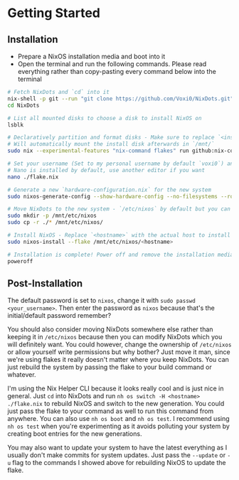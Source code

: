 # Getting Started
## Installation
- Prepare a NixOS installation media and boot into it
- Open the terminal and run the following commands. Please read everything rather than copy-pasting every command below into the terminal
```bash
# Fetch NixDots and `cd` into it
nix-shell -p git --run "git clone https://github.com/Voxi0/NixDots.git"
cd NixDots

# List all mounted disks to choose a disk to install NixOS on
lsblk

# Declaratively partition and format disks - Make sure to replace `<install disk>` with the path to the actual disk to install NixOS on e.g. `/dev/sda`
# Will automatically mount the install disk afterwards in `/mnt/`
sudo nix --experimental-features "nix-command flakes" run github:nix-community/disko -- -m disko --argstr device <install disk> ./disko.nix

# Set your username (Set to my personal username by default `voxi0`) and the disk where NixOS is installed (REQUIRED)
# Nano is installed by default, use another editor if you want
nano ./flake.nix

# Generate a new `hardware-configuration.nix` for the new system
sudo nixos-generate-config --show-hardware-config --no-filesystems --root /mnt > hardware-configuration.nix

# Move NixDots to the new system - `/etc/nixos` by default but you can move it wherever you want after installing
sudo mkdir -p /mnt/etc/nixos
sudo cp -r ./* /mnt/etc/nixos/

# Install NixOS - Replace `<hostname>` with the actual host to install e.g. `neo`
sudo nixos-install --flake /mnt/etc/nixos/<hostname>

# Installation is complete! Power off and remove the installation media
poweroff
```
## Post-Installation
The default password is set to `nixos`, change it with `sudo passwd <your_username>`. Then enter the password as `nixos` because that's the initial/default password remember?

You should also consider moving NixDots somewhere else rather than keeping it in `/etc/nixos` because then you can modify NixDots which you will definitely want. You could however, change the ownership of `/etc/nixos` or allow yourself write permissions but why bother? Just move it man, since we're using flakes it really doesn't matter where you keep NixDots. You can just rebuild the system by passing the flake to your build command or whatever.

I'm using the Nix Helper CLI because it looks really cool and is just nice in general. Just `cd` into NixDots and run `nh os switch -H <hostname> ./flake.nix` to rebuild NixOS and switch to the new generation. You could just pass the flake to your command as well to run this command from anywhere. You can also use `nh os boot` and `nh os test`. I recommend using `nh os test` when you're experimenting as it avoids polluting your system by creating boot entries for the new generations.

You may also want to update your system to have the latest everything as I usually don't make commits for system updates. Just pass the `--update` or `-u` flag to the commands I showed above for rebuilding NixOS to update the flake.
